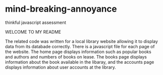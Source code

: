 # mind-breaking-annoyance
thinkful javascript assessment

WELCOME TO MY README

The related code was written for a local library website allowing it to display data from its databade correctly.
There is a javascript file for each page of the website.
The home page displays information such as popular books and authors and numbers of books on lease.
The books page displays information about the book available in the libaray,
and the accounts page displays information about user accounts at the library.
